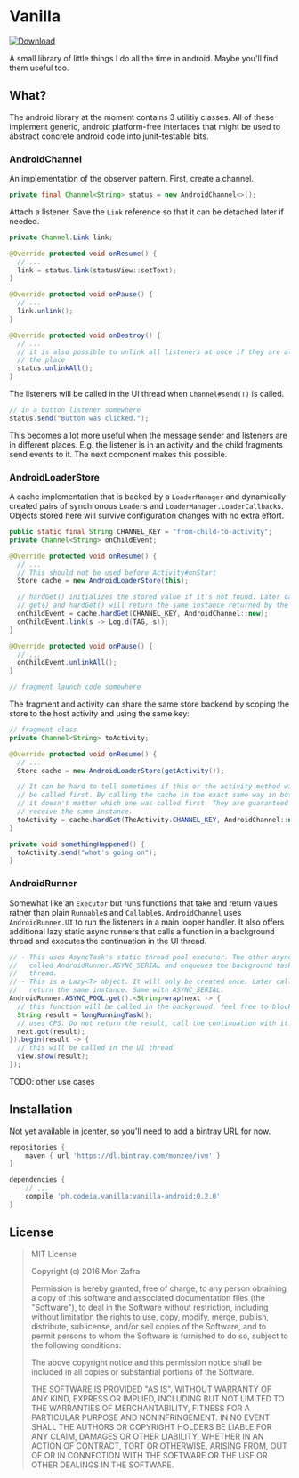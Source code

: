 # Vanilla

[ ![Download](https://api.bintray.com/packages/monzee/jvm/vanilla-android/images/download.svg) ](https://bintray.com/monzee/jvm/vanilla-android/_latestVersion)

A small library of little things I do all the time in android. Maybe you'll find
them useful too.

## What?

The android library at the moment contains 3 utilitiy classes. All of these
implement generic, android platform-free interfaces that might be used to
abstract concrete android code into junit-testable bits.

### AndroidChannel

An implementation of the observer pattern. First, create a channel.

~~~java
private final Channel<String> status = new AndroidChannel<>();
~~~

Attach a listener. Save the `Link` reference so that it can be detached later
if needed.

~~~java
private Channel.Link link;

@Override protected void onResume() {
  // ...
  link = status.link(statusView::setText);
}

@Override protected void onPause() {
  // ...
  link.unlink();
}

@Override protected void onDestroy() {
  // ...
  // it is also possible to unlink all listeners at once if they are all over
  // the place
  status.unlinkAll();
}
~~~

The listeners will be called in the UI thread when `Channel#send(T)` is called.

~~~java
// in a button listener somewhere
status.send("Button was clicked.");
~~~

This becomes a lot more useful when the message sender and listeners are in different
places. E.g. the listener is in an activity and the child fragments send events
to it. The next component makes this possible.

### AndroidLoaderStore

A cache implementation that is backed by a `LoaderManager` and dynamically
created pairs of synchronous `Loader`s and `LoaderManager.LoaderCallback`s. Objects
stored here will survive configuration changes with no extra effort.

~~~java
public static final String CHANNEL_KEY = "from-child-to-activity";
private Channel<String> onChildEvent;

@Override protected void onResume() {
  // ...
  // This should not be used before Activity#onStart
  Store cache = new AndroidLoaderStore(this);

  // hardGet() initializes the stored value if it's not found. Later calls to
  // get() and hardGet() will return the same instance returned by the factory
  onChildEvent = cache.hardGet(CHANNEL_KEY, AndroidChannel::new);
  onChildEvent.link(s -> Log.d(TAG, s));
}

@Override protected void onPause() {
  // ...
  onChildEvent.unlinkAll();
}

// fragment launch code somewhere
~~~

The fragment and activity can share the same store backend by scoping the store to the
host activity and using the same key:

~~~java
// fragment class
private Channel<String> toActivity;

@Override protected void onResume() {
  // ...
  Store cache = new AndroidLoaderStore(getActivity());

  // It can be hard to tell sometimes if this or the activity method will
  // be called first. By calling the cache in the exact same way in both places,
  // it doesn't matter which one was called first. They are guaranteed to
  // receive the same instance.
  toActivity = cache.hardGet(TheActivity.CHANNEL_KEY, AndroidChannel::new);
}

private void somethingHappened() {
  toActivity.send("what's going on");
}
~~~

### AndroidRunner

Somewhat like an `Executor` but runs functions that take and return values rather than
plain `Runnable`s and `Callable`s. `AndroidChannel` uses `AndroidRunner.UI` to
run the listeners in a main looper handler. It also offers additional lazy static async
runners that calls a function in a background thread and executes the
continuation in the UI thread.

~~~java
// - This uses AsyncTask's static thread pool executor. The other async runner is
//   called AndroidRunner.ASYNC_SERIAL and enqueues the background tasks in one
//   thread.
// - This is a Lazy<T> object. It will only be created once. Later calls will
//   return the same instance. Same with ASYNC_SERIAL.
AndroidRunner.ASYNC_POOL.get().<String>wrap(next -> {
  // this function will be called in the background. feel free to block the thread.
  String result = longRunningTask();
  // uses CPS. Do not return the result, call the continuation with it.
  next.got(result);
}).begin(result -> {
  // this will be called in the UI thread
  view.show(result);
});
~~~

TODO: other use cases

## Installation

Not yet available in jcenter, so you'll need to add a bintray URL for now.

~~~groovy
repositories {
    maven { url 'https://dl.bintray.com/monzee/jvm' }
}

dependencies {
    // ...
    compile 'ph.codeia.vanilla:vanilla-android:0.2.0'
}
~~~

## License

> MIT License
>
> Copyright (c) 2016 Mon Zafra
>
> Permission is hereby granted, free of charge, to any person obtaining a copy
> of this software and associated documentation files (the "Software"), to deal
> in the Software without restriction, including without limitation the rights
> to use, copy, modify, merge, publish, distribute, sublicense, and/or sell
> copies of the Software, and to permit persons to whom the Software is
> furnished to do so, subject to the following conditions:
>
> The above copyright notice and this permission notice shall be included in all
> copies or substantial portions of the Software.
>
> THE SOFTWARE IS PROVIDED "AS IS", WITHOUT WARRANTY OF ANY KIND, EXPRESS OR
> IMPLIED, INCLUDING BUT NOT LIMITED TO THE WARRANTIES OF MERCHANTABILITY,
> FITNESS FOR A PARTICULAR PURPOSE AND NONINFRINGEMENT. IN NO EVENT SHALL THE
> AUTHORS OR COPYRIGHT HOLDERS BE LIABLE FOR ANY CLAIM, DAMAGES OR OTHER
> LIABILITY, WHETHER IN AN ACTION OF CONTRACT, TORT OR OTHERWISE, ARISING FROM,
> OUT OF OR IN CONNECTION WITH THE SOFTWARE OR THE USE OR OTHER DEALINGS IN THE
> SOFTWARE.

